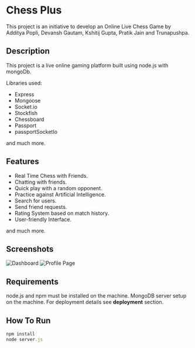 Chess Plus
==========

This project is an initiative to develop an Online Live Chess Game by Additya Popli, Devansh Gautam, Kshitij Gupta, Pratik Jain and Trunapushpa.


Description
-----------

This project is a live online gaming platform built using node.js with mongoDb.

Libraries used:
-	Express
-	Mongoose
-	Socket.io
-   Stockfish
-	Chessboard
-	Passport
-	passportSocketIo

and much more.


Features
--------

-	Real Time Chess with Friends.
-	Chatting with friends.
-	Quick play with a random opponent.
-	Practice against Artificial Intelligence.
-	Search for users.
-	Send friend requests.
-	Rating System based on match history.
-	User-friendly Interface.

and much more.


Screenshots
-----------

![Dashboard](https://raw.githubusercontent.com/kshitij98/Chess-Plus/master/public/images/screenshots/dashboard.png)
![Profile Page](https://raw.githubusercontent.com/kshitij98/Chess-Plus/master/public/images/screenshots/profile.png)

Requirements
------------

node.js and npm must be installed on the machine. MongoDB server setup on the machine. For deployment details see **deployment**
section.


How To Run
----------

```javascript
npm install
node server.js
```
